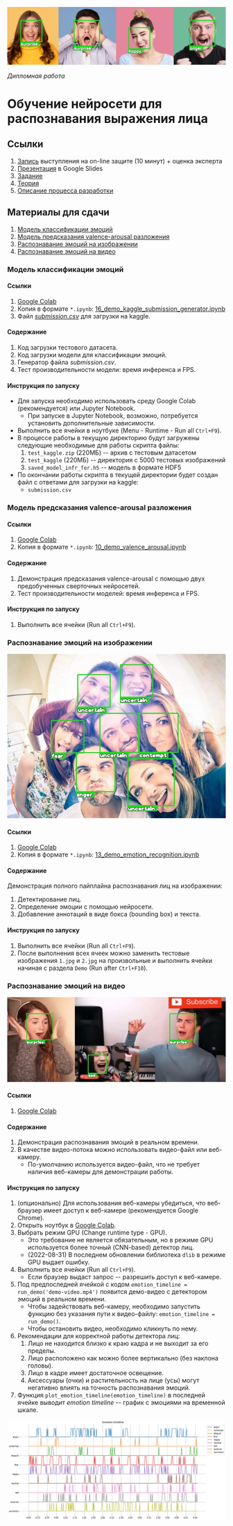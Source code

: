 ![hero](images/hero.png)

*Дипломная работа*

# Обучение нейросети для распознавания выражения лица

## Ссылки

1. [Запись](https://youtu.be/PNzgEXyk66s) выступления на on-line защите (10 минут) + оценка эксперта
1. [Презентация](https://docs.google.com/presentation/d/1NhPAmC92J0V7qJkXm4G2BLtpCZlzJ7NkgOobYGHFN4I/edit?usp=sharing) в Google Slides
1. [Задание](https://github.com/d-01/graduate-2021-dec/wiki/Задание)
1. [Теория](https://github.com/d-01/graduate-2021-dec/wiki/Теория)
1. [Описание процесса разработки](https://github.com/d-01/graduate-2021-dec/wiki/Описание-процесса-разработки)

## Материалы для сдачи

1. [Модель классификации эмоций](#classification-model)
1. [Модель предсказания valence-arousal разложения](#va-model)
1. [Распознавание эмоций на изображении](#emotion-recognition-image)
1. [Распознавание эмоций на видео](#emotion-recognition-video)

<a id="classification-model"></a>

### Модель классификации эмоций

#### Ссылки

1. [Google Colab](https://colab.research.google.com/drive/1N3IJFWkODZLT2IlFsbd75Z9SKlCBCApk?usp=sharing)
1. Копия в формате `*.ipynb`: [16_demo_kaggle_submission_generator.ipynb](16_demo_kaggle_submission_generator.ipynb)
1. Файл [*submission.csv*](submission.csv) для загрузки на kaggle.

#### Содержание

1. Код загрузки тестового датасета.
1. Код загрузки модели для классификации эмоций.
1. Генератор файла *submission.csv*.
1. Тест производительности модели: время инференса и FPS.

#### Инструкция по запуску

* Для запуска необходимо использовать среду Google Colab (рекомендуется) или Jupyter Notebook.
  * При запуске в Jupyter Notebook, возможно, потребуется установить дополнительные зависимости.
* Выполнить все ячейки в ноутбуке (Menu - Runtime - Run all `Ctrl+F9`).
* В процессе работы в текущую директорию будут загружены следующие необходимые для работы скрипта файлы:
  1. `test_kaggle.zip` (220МБ) -- архив с тестовым датасетом
  1. `test_kaggle` (220МБ) -- директория с 5000 тестовых изображений
  1. `saved_model_infr_fer.h5` -- модель в формате HDF5
* По окончании работы скрипта в текущей директории будет создан файл с ответами для загрузки на kaggle:
  * `submission.csv`

<a id="va-model"></a>

### Модель предсказания valence-arousal разложения

#### Ссылки

1. [Google Colab](https://colab.research.google.com/drive/1ibta6cfO7qeVkVUJtbwR_Fn-usF5x-2L?usp=sharing)
1. Копия в формате `*.ipynb`: [10_demo_valence_arousal.ipynb](10_demo_valence_arousal.ipynb)

#### Содержание

1. Демонстрация предсказания valence-arousal с помощью двух предобученных сверточных нейросетей.
1. Тест производительности моделей: время инференса и FPS.

#### Инструкция по запуску

1. Выполнить все ячейки (Run all `Ctrl+F9`).

<a id="emotion-recognition-image"></a>

### Распознавание эмоций на изображении

![image-emotion-detection](images/image-emotion-detection.jpg)

#### Ссылки

1. [Google Colab](https://colab.research.google.com/drive/1qmD_fJc9KL2pjmWScqWc8aJoXqBiCeFU?usp=sharing)
1. Копия в формате `*.ipynb`: [13_demo_emotion_recognition.ipynb](13_demo_emotion_recognition.ipynb)

#### Содержание

Демонстрация полного пайплайна распознавания лиц на изображении:

1. Детектирование лиц.
1. Определение эмоции с помощью нейросети.
1. Добавление аннотаций в виде бокса (bounding box) и текста.

#### Инструкция по запуску

1. Выполнить все ячейки (Run all `Ctrl+F9`).
1. После выполнения всех ячеек можно заменить тестовые изображения `1.jpg` и `2.jpg` на произвольные и выполнить ячейки начиная с раздела `Demo` (Run after `Ctrl+F10`).

<a id="emotion-recognition-video"></a>

### Распознавание эмоций на видео

![thumb-3](images/thumb-3.jpg)

#### Ссылки

1. [Google Colab](https://colab.research.google.com/drive/1eoZHZqYJiMV266zEfJ3Vb3EEXQ6xDh0A?usp=sharing)

#### Содержание

1. Демонстрация распознавания эмоций в реальном времени.
2. В качестве видео-потока можно использовать видео-файл или веб-камеру.
   * По-умолчанию используется видео-файл, что не требует наличия веб-камеры для демонстрации работы.

#### Инструкция по запуску

1. (опционально) Для использования веб-камеры убедиться, что веб-браузер имеет доступ к веб-камере (рекомендуется Google Chrome).
1. Открыть ноутбук в [Google Colab](https://colab.research.google.com/drive/1eoZHZqYJiMV266zEfJ3Vb3EEXQ6xDh0A?usp=sharing).
1. Выбрать режим GPU (Change runtime type - GPU).
   * Это требование не является обязательным, но в режиме GPU используется более точный (CNN-based) детектор лиц.
   * (2022-08-31) В последнем обновлении библиотека `dlib` в режиме GPU выдает ошибку.
1. Выполнить все ячейки (Run all `Ctrl+F9`).
   * Если браузер выдаст запрос -- разрешить доступ к веб-камере.
1. Под предпоследней ячейкой с кодом `emotion_timeline = run_demo('demo-video.mp4')` появится демо-видео с детектором эмоций в реальном времени.
   * Чтобы задействовать веб-камеру, необходимо запустить функцию без указания пути к видео-файлу: `emotion_timeline = run_demo()`.
   * Чтобы остановить видео, необходимо кликнуть по нему.
1. Рекомендации для корректной работы детектора лиц:
   1. Лицо не находится близко к краю кадра и не выходит за его пределы.
   1. Лицо расположено как можно более вертикально (без наклона головы).
   1. Лицо в кадре имеет достаточное освещение.
   1. Аксессуары (очки) и растительность на лице (усы) могут негативно влиять на точность распознавания эмоций.
1. Функция `plot_emotion_timeline(emotion_timeline)` в последней ячейке выводит *emotion timeline* -- график с эмоциями на временной шкале.

![emotion-timeline](images/emotion-timeline.png)



